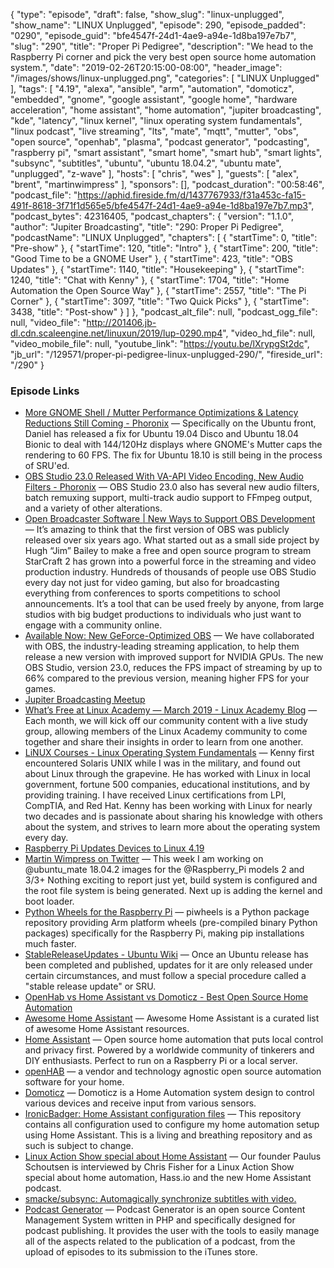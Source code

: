 {
  "type": "episode",
  "draft": false,
  "show_slug": "linux-unplugged",
  "show_name": "LINUX Unplugged",
  "episode": 290,
  "episode_padded": "0290",
  "episode_guid": "bfe4547f-24d1-4ae9-a94e-1d8ba197e7b7",
  "slug": "290",
  "title": "Proper Pi Pedigree",
  "description": "We head to the Raspberry Pi corner and pick the very best open source home automation system.",
  "date": "2019-02-26T20:15:00-08:00",
  "header_image": "/images/shows/linux-unplugged.png",
  "categories": [
    "LINUX Unplugged"
  ],
  "tags": [
    "4.19",
    "alexa",
    "ansible",
    "arm",
    "automation",
    "domoticz",
    "embedded",
    "gnome",
    "google assistant",
    "google home",
    "hardware acceleration",
    "home assistant",
    "home automation",
    "jupiter broadcasting",
    "kde",
    "latency",
    "linux kernel",
    "linux operating system fundamentals",
    "linux podcast",
    "live streaming",
    "lts",
    "mate",
    "mqtt",
    "mutter",
    "obs",
    "open source",
    "openhab",
    "plasma",
    "podcast generator",
    "podcasting",
    "raspberry pi",
    "smart assistant",
    "smart home",
    "smart hub",
    "smart lights",
    "subsync",
    "subtitles",
    "ubuntu",
    "ubuntu 18.04.2",
    "ubuntu mate",
    "unplugged",
    "z-wave"
  ],
  "hosts": [
    "chris",
    "wes"
  ],
  "guests": [
    "alex",
    "brent",
    "martinwimpress"
  ],
  "sponsors": [],
  "podcast_duration": "00:58:46",
  "podcast_file": "https://aphid.fireside.fm/d/1437767933/f31a453c-fa15-491f-8618-3f71f1d565e5/bfe4547f-24d1-4ae9-a94e-1d8ba197e7b7.mp3",
  "podcast_bytes": 42316405,
  "podcast_chapters": {
    "version": "1.1.0",
    "author": "Jupiter Broadcasting",
    "title": "290: Proper Pi Pedigree",
    "podcastName": "LINUX Unplugged",
    "chapters": [
      {
        "startTime": 0,
        "title": "Pre-show"
      },
      {
        "startTime": 120,
        "title": "Intro"
      },
      {
        "startTime": 200,
        "title": "Good Time to be a GNOME User"
      },
      {
        "startTime": 423,
        "title": "OBS Updates"
      },
      {
        "startTime": 1140,
        "title": "Housekeeping"
      },
      {
        "startTime": 1240,
        "title": "Chat with Kenny"
      },
      {
        "startTime": 1704,
        "title": "Home Automation the Open Source Way"
      },
      {
        "startTime": 2557,
        "title": "The Pi Corner"
      },
      {
        "startTime": 3097,
        "title": "Two Quick Picks"
      },
      {
        "startTime": 3438,
        "title": "Post-show"
      }
    ]
  },
  "podcast_alt_file": null,
  "podcast_ogg_file": null,
  "video_file": "http://201406.jb-dl.cdn.scaleengine.net/linuxun/2019/lup-0290.mp4",
  "video_hd_file": null,
  "video_mobile_file": null,
  "youtube_link": "https://youtu.be/lXrypgSt2dc",
  "jb_url": "/129571/proper-pi-pedigree-linux-unplugged-290/",
  "fireside_url": "/290"
}


### Episode Links

  * [More GNOME Shell / Mutter Performance Optimizations & Latency Reductions Still Coming - Phoronix](https://www.phoronix.com/scan.php?page=news_item&px=GNOME-Still-Dropping-Latency "More GNOME Shell / Mutter Performance Optimizations & Latency Reductions Still Coming - Phoronix") — Specifically on the Ubuntu front, Daniel has released a fix for Ubuntu 19.04 Disco and Ubuntu 18.04 Bionic to deal with 144/120Hz displays where GNOME's Mutter caps the rendering to 60 FPS. The fix for Ubuntu 18.10 is still being in the process of SRU'ed. 
  * [OBS Studio 23.0 Released With VA-API Video Encoding, New Audio Filters - Phoronix](https://www.phoronix.com/scan.php?page=news_item&px=OBS-Studio-23.0-Released "OBS Studio 23.0 Released With VA-API Video Encoding, New Audio Filters - Phoronix") — OBS Studio 23.0 also has several new audio filters, batch remuxing support, multi-track audio support to FFmpeg output, and a variety of other alterations. 
  * [Open Broadcaster Software | New Ways to Support OBS Development](https://obsproject.com/blog/new-ways-to-support-obs-development "Open Broadcaster Software | New Ways to Support OBS Development") — It’s amazing to think that the first version of OBS was publicly released over six years ago. What started out as a small side project by Hugh “Jim” Bailey to make a free and open source program to stream StarCraft 2 has grown into a powerful force in the streaming and video production industry. Hundreds of thousands of people use OBS Studio every day not just for video gaming, but also for broadcasting everything from conferences to sports competitions to school announcements. It’s a tool that can be used freely by anyone, from large studios with big budget productions to individuals who just want to engage with a community online.
  * [Available Now: New GeForce-Optimized OBS](https://www.nvidia.com/en-us/geforce/news/geforce-rtx-streaming/ "Available Now: New GeForce-Optimized OBS") — We have collaborated with OBS, the industry-leading streaming application, to help them release a new version with improved support for NVIDIA GPUs. The new OBS Studio, version 23.0, reduces the FPS impact of streaming by up to 66% compared to the previous version, meaning higher FPS for your games.
  * [Jupiter Broadcasting Meetup](https://www.meetup.com/jupiterbroadcasting/ "Jupiter Broadcasting Meetup")
  * [What’s Free at Linux Academy — March 2019 - Linux Academy Blog](https://linuxacademy.com/blog/linux-academy/freemarch2019/ "What’s Free at Linux Academy — March 2019 - Linux Academy Blog") — Each month, we will kick off our community content with a live study group, allowing members of the Linux Academy community to come together and share their insights in order to learn from one another.
  * [LiNUX Courses - Linux Operating System Fundamentals](https://linuxacademy.com/linux/training/course/name/linux-operating-system-fundamentals "LiNUX Courses - Linux Operating System Fundamentals") — Kenny first encountered Solaris UNIX while I was in the military, and found out about Linux through the grapevine. He has worked with Linux in local government, fortune 500 companies, educational institutions, and by providing training. I have received Linux certifications from LPI, CompTIA, and Red Hat. Kenny has been working with Linux for nearly two decades and is passionate about sharing his knowledge with others about the system, and strives to learn more about the operating system every day.
  * [Raspberry Pi Updates Devices to Linux 4.19](https://www.tomshardware.com/news/raspberry-pi-updates-to-linux-419,38672.html "Raspberry Pi Updates Devices to Linux 4.19")
  * [Martin Wimpress on Twitter](https://twitter.com/m_wimpress/status/1100078928474058757 "Martin Wimpress on Twitter") — This week I am working on @ubuntu_mate 18.04.2 images for the @Raspberry_Pi models 2 and 3/3+ Nothing exciting to report just yet, build system is configured and the root file system is being generated. Next up is adding the kernel and boot loader.
  * [Python Wheels for the Raspberry Pi](https://www.piwheels.org/ "Python Wheels for the Raspberry Pi") — piwheels is a Python package repository providing Arm platform wheels (pre-compiled binary Python packages) specifically for the Raspberry Pi, making pip installations much faster. 
  * [StableReleaseUpdates - Ubuntu Wiki](https://wiki.ubuntu.com/StableReleaseUpdates "StableReleaseUpdates - Ubuntu Wiki") — Once an Ubuntu release has been completed and published, updates for it are only released under certain circumstances, and must follow a special procedure called a "stable release update" or SRU. 
  * [OpenHab vs Home Assistant vs Domoticz - Best Open Source Home Automation](https://www.smarthomeblog.net/openhab-home-assistant-domoticz/ "OpenHab vs Home Assistant vs Domoticz - Best Open Source Home Automation")
  * [Awesome Home Assistant](https://www.awesome-ha.com/#alternative-home-automation-software "Awesome Home Assistant") — Awesome Home Assistant is a curated list of awesome Home Assistant resources. 
  * [Home Assistant](https://www.home-assistant.io/ "Home Assistant") — Open source home automation that puts local control and privacy first. Powered by a worldwide community of tinkerers and DIY enthusiasts. Perfect to run on a Raspberry Pi or a local server. 
  * [openHAB](https://www.openhab.org/ "openHAB") — a vendor and technology agnostic open source automation software for your home.
  * [Domoticz](https://www.domoticz.com/ "Domoticz") — Domoticz is a Home Automation system design to control various devices and receive input from various sensors. 
  * [IronicBadger: Home Assistant configuration files](https://github.com/IronicBadger/home-assistant "IronicBadger: Home Assistant configuration files") — This repository contains all configuration used to configure my home automation setup using Home Assistant. This is a living and breathing repository and as such is subject to change.
  * [Linux Action Show special about Home Assistant](https://www.home-assistant.io/blog/2017/06/10/interview-with-jupiter-broadcasting "Linux Action Show special about Home Assistant") — Our founder Paulus Schoutsen is interviewed by Chris Fisher for a Linux Action Show special about home automation, Hass.io and the new Home Assistant podcast.
  * [smacke/subsync: Automagically synchronize subtitles with video.](https://github.com/smacke/subsync "smacke/subsync: Automagically synchronize subtitles with video.")
  * [Podcast Generator](http://www.podcastgenerator.net/about "Podcast Generator") — Podcast Generator is an open source Content Management System written in PHP and specifically designed for podcast publishing. It provides the user with the tools to easily manage all of the aspects related to the publication of a podcast, from the upload of episodes to its submission to the iTunes store.


